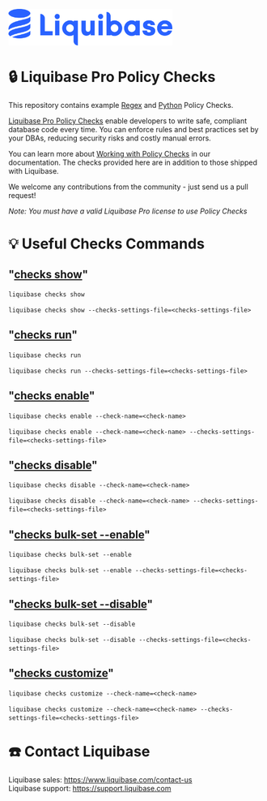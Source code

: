 <p align="left">
  <img src="img/liquibase.png" alt="Liquibase Logo" title="Liquibase Logo" width="324" height="72">
</p>

# 🔒 Liquibase Pro Policy Checks
This repository contains example [Regex](Regex/) and [Python](Python/) Policy Checks.

[Liquibase Pro Policy Checks](http://docs.liquibase.com/policy-checks) enable developers to write safe, compliant database code every time. You can enforce rules and best practices set by your DBAs, reducing security risks and costly manual errors. 

You can learn more about [Working with Policy Checks](https://docs.liquibase.com/liquibase-pro/policy-checks/workflows/home.html) in our documentation. The checks provided here are in addition to those shipped with Liquibase. 

We welcome any contributions from the community - just send us a pull request!

*Note: You must have a valid Liquibase Pro license to use Policy Checks*

# 💡 Useful Checks Commands

## "[checks show](https://docs.liquibase.com/commands/policy-checks/subcommands/show.html)"
`liquibase checks show`

`liquibase checks show --checks-settings-file=<checks-settings-file>`

## "[checks run](https://docs.liquibase.com/commands/policy-checks/subcommands/run.html)"
`liquibase checks run` 

`liquibase checks run --checks-settings-file=<checks-settings-file>`

## "[checks enable](https://docs.liquibase.com/commands/policy-checks/subcommands/enable.html)"
`liquibase checks enable --check-name=<check-name>`

`liquibase checks enable --check-name=<check-name> --checks-settings-file=<checks-settings-file>`

## "[checks disable](https://docs.liquibase.com/commands/policy-checks/subcommands/disable.html)"
`liquibase checks disable --check-name=<check-name>`

`liquibase checks disable --check-name=<check-name> --checks-settings-file=<checks-settings-file>`

## "[checks bulk-set --enable](https://docs.liquibase.com/commands/policy-checks/subcommands/bulk-set.html)"
`liquibase checks bulk-set --enable`

`liquibase checks bulk-set --enable --checks-settings-file=<checks-settings-file>`

## "[checks bulk-set --disable](https://docs.liquibase.com/commands/policy-checks/subcommands/bulk-set.html)"
`liquibase checks bulk-set --disable` 

`liquibase checks bulk-set --disable --checks-settings-file=<checks-settings-file>`

## "[checks customize](https://docs.liquibase.com/commands/policy-checks/subcommands/customize.html)"
`liquibase checks customize --check-name=<check-name>`

`liquibase checks customize --check-name=<check-name> --checks-settings-file=<checks-settings-file>`

# ☎️ Contact Liquibase
Liquibase sales: https://www.liquibase.com/contact-us<br>
Liquibase support: https://support.liquibase.com